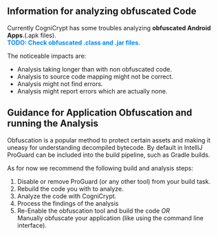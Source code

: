 ## Information for analyzing obfuscated Code

Currently CogniCrypt has some troubles analyzing **obfuscated Android Apps**.(.apk files).  
 **<span style="color:#0088FF">TODO: Check obfuscated .class and .jar files</span>**.

The noticeable impacts are:
- Analysis taking longer than with non obfuscated code.
- Analysis to source code mapping might not be correct.
- Analysis might not find errors.
- Analysis might report errors which are actually none.

## Guidance for Application Obfuscation and running the Analysis

Obfuscation is a popular method to protect certain assets and making it uneasy for understanding decompiled bytecode. By default in IntelliJ ProGuard can be included into the build pipeline, such as Gradle builds. 

As for now we recommend the following build and analysis steps:

1. Disable or remove ProGuard (or any other tool) from your build task.
2. Rebuild the code you with to analyze. 
3. Analyze the code with CogniCrypt.
4. Process the findings of the analysis 
5. Re-Enable the obfuscation tool and build the code *OR*  
   Manually obfuscate your application (like using the command line interface).